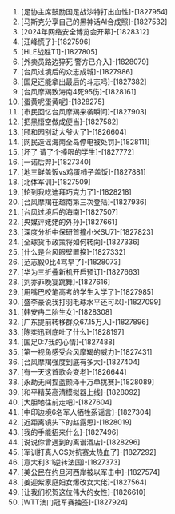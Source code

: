 
1. [足协主席鼓励国足战沙特打出血性]-[1827954]
1. [马斯克分享自己的黑神话AI合成照]-[1827532]
1. [2024年网络安全博览会开幕]-[1828312]
1. [汪峰慌了]-[1827596]
1. [HLE战胜T1]-[1827805]
1. [外卖员路边猝死 警方已介入]-[1828079]
1. [台风过境后的众志成城]-[1827986]
1. [国足还能拿出最后的斗志吗]-[1827382]
1. [台风摩羯致海南4死95伤]-[1828161]
1. [蛋黄呢蛋黄呢]-[1828275]
1. [市民回忆台风摩羯来袭瞬间]-[1827903]
1. [把黑悟空做成便当]-[1827582]
1. [颐和园别动大爷火了]-[1826604]
1. [网民造谣海南全岛停电被处罚]-[1828111]
1. [坏了 请了个捧哏的学生]-[1827772]
1. [一诺后羿]-[1827340]
1. [地三鲜盖饭vs鸡蛋柿子盖饭]-[1827881]
1. [北体军训]-[1827509]
1. [轮到我吃迪拜巧克力了]-[1828218]
1. [台风摩羯在越南第三次登陆]-[1827936]
1. [台风过境后的海南]-[1827507]
1. [央媒评姥姥的外孙]-[1827661]
1. [深度分析中保研首撞小米SU7]-[1827823]
1. [全球货币政策将如何转向]-[1827336]
1. [什么是台风眼壁置换]-[1827332]
1. [范志毅0比4骂早了]-[1828073]
1. [华为三折叠新机开启预订]-[1827663]
1. [刘亦菲晚宴跳舞]-[1827616]
1. [用嘴巴咬笔高考的学生入学了]-[1827985]
1. [盛李豪说我打羽毛球水平还可以]-[1827099]
1. [韩安冉二胎生女]-[1828308]
1. [广东提前转移群众67.15万人]-[1827896]
1. [陈奕迅到底吐了什么]-[1828197]
1. [国足0:7我的心情]-[1827488]
1. [第一视角感受台风摩羯的威力]-[1827431]
1. [台风摩羯强度到底有多大]-[1827404]
1. [有一天这首歌会变老]-[1826644]
1. [永劫无间捏蓝颜泽十万单挑赛]-[1828089]
1. [和平精英高清模拟器上线]-[1828092]
1. [大胆地往前走吧]-[1827604]
1. [中印边境6名军人牺牲系谣言]-[1827304]
1. [近距离镜头下的赵露思]-[1828019]
1. [我的手能招来什么]-[1827496]
1. [说说你曾遇到的离谱酒店]-[1828296]
1. [军训打真人CS对抗赛太热血了]-[1827292]
1. [意大利3:1逆转法国]-[1827373]
1. [美公民在约旦河西岸被以军击中]-[1827574]
1. [姜迎紫家庭妇女爆改女大佬]-[1827564]
1. [让我们祝贺这位伟大的女性]-[1826610]
1. [WTT澳门冠军赛抽签]-[1827924]